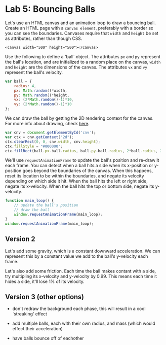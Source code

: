 
# Lab 5: Bouncing Balls



Let's use an HTML canvas and an animation loop to draw a bouncing ball. Create an HTML page with a `canvas element`, preferably with a border so you can see the boundaries. Canvases require that `width` and `height` be set as attributes, rather than though CSS.

`<canvas width="500" height="500"></canvas>`

Use the following to define a 'ball' object. The attributes `px` and `py` represent the ball's location, and are initialized to a random place on the canvas, `width` and `height` are the dimensions of the canvas. The attributes `vx` and `vy` represent the ball's velocity.

```JavaScript
var ball = {
    radius: 4,
    px: Math.random()*width,
    py: Math.random()*height,
    vx: (2*Math.random()-1)*10,
    vy: (2*Math.random()-1)*10
};
```

We can draw the ball by getting the 2D rendering context for the canvas. For more info about drawing, check [here](https://www.w3schools.com/tags/ref_canvas.asp).

```JavaScript
var cnv = document.getElementById('cnv');
var ctx = cnv.getContext("2d");
ctx.clearRect(0, 0, cnv.width, cnv.height);
ctx.fillStyle = "#000000";
ctx.fillRect(ball.px-ball.radius, ball.py-ball.radius, 2*ball.radius, 2*ball.radius);
```

We'll use `requestAnimationFrame` to update the ball's position and re-draw it each frame. You can detect when a ball hits a side when its x-position or y-position goes beyond the boundaries of the canvas. When this happens, reset its location to be within the boundaries, and negate its velocity depending on which side it hit. When the ball hits the left or right side, negate its x-velocity. When the ball hits the top or bottom side, negate its y-velocity.

```JavaScript
function main_loop() {
    // update the ball's position
    // draw the ball
    window.requestAnimationFrame(main_loop);
}
window.requestAnimationFrame(main_loop);
```

## Version 2

Let's add some gravity, which is a constant downward acceleration. We can represent this by a constant value we add to the ball's y-velocity each frame.

Let's also add some friction. Each time the ball makes contant with a side, try multipling its x-velocity and y-velocity by 0.99. This means each time it hides a side, it'll lose 1% of its velocity.

## Version 3 (other options)

- don't redraw the background each phase, this will result in a cool 'streaking' effect

- add multiple balls, each with their own radius, and mass (which would effect their acceleration)

- have balls bounce off of eachother

